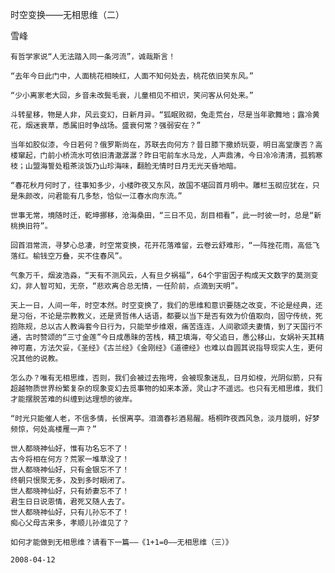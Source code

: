 时空变换——无相思维（二）

雪峰


    有哲学家说“人无法踏入同一条河流”，诚哉斯言！

    “去年今日此门中，人面桃花相映红，人面不知何处去，桃花依旧笑东风。”

    “少小离家老大回，乡音未改鬓毛衰，儿童相见不相识，笑问客从何处来。”

    斗转星移，物是人非，风云变幻，日新月异。“狐眠败砌，兔走荒台，尽是当年歌舞地；露冷黄花，烟迷衰草，悉属旧时争战场。盛衰何常？强弱安在？”

    当年如胶似漆，今日若何？俄罗斯尚在，苏联去向何方？昔日膝下撒娇玩耍，明日高堂康否？高楼窜起，门前小桥流水可依旧清澈潺潺？昨日宅前车水马龙，人声鼎沸，今日冷冷清清，孤鸦寒枝；山盟海誓处粗茶淡饭乃山珍海味，翻脸无情时日月无光天昏地暗。

    “春花秋月何时了，往事知多少，小楼昨夜又东风，故国不堪回首月明中。雕栏玉砌应犹在，只是朱颜改，问君能有几多愁，恰似一江春水向东流。”

    世事无常，境随时迁，乾坤挪移，沧海桑田，“三日不见，刮目相看”，此一时彼一时，总是“新桃换旧符”。

    回首泪常流，寻梦心总凄，时空常变换，花开花落难留，云卷云舒难形，“一阵挫花雨，高低飞落红。榆钱空万叠，买不住春风”。

    气象万千，烟波浩淼，“天有不测风云，人有旦夕祸福”，64个宇宙因子构成天文数字的莫测变幻，非人智可知，无奈，“悲欢离合总无情，一任阶前，点滴到天明”。

    天上一日，人间一年，时空本然。时空变换了，我们的思维和意识要随之改变，不论是经典，还是习俗，不论是宗教教义，还是贤哲伟人话语，都要以当下是否有效为价值取向，固守传统，死抱陈规，总以古人教诲套今日行为，只能举步维艰，痛苦连连，人间歌颂夫妻情，到了天国行不通，古时赞颂的“三寸金莲”今日成愚昧的苦栈，精卫填海，夸父追日，愚公移山，女娲补天其精神可嘉，方法欠妥，《圣经》《古兰经》《金刚经》《道德经》也难以自圆其说指导现实人生，更何况其他的说教。

    怎么办？唯有无相思维，否则，我们会被过去拖垮，会被现象迷乱，日月如梭，光阴似箭，只有超越物质世界纷繁复杂的现象变幻去觅事物的如来本源，灵山才不遥远。也只有无相思维，我们才能摆脱苦难的纠缠到达理想的彼岸。

    “时光只能催人老，不信多情，长恨离亭。泪滴春衫酒易醒。梧桐昨夜西风急，淡月胧明，好梦频惊，何处高楼雁一声？”

    世人都晓神仙好，惟有功名忘不了！
    古今将相在何方？荒冢一堆草没了！
    世人都晓神仙好，只有金银忘不了！
    终朝只恨聚无多，及到多时眼闭了。
    世人都晓神仙好，只有娇妻忘不了！
    君生日日说恩情，君死又随人去了。
    世人都晓神仙好，只有儿孙忘不了！
    痴心父母古来多，孝顺儿孙谁见了？

    如何才能做到无相思维？请看下一篇——《1+1=0——无相思维（三）》

    2008-04-12



